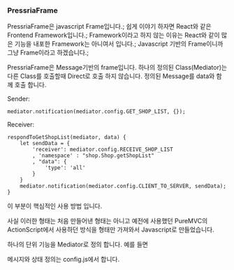 ### PressriaFrame
PressriaFrame은 javascript Frame입니다.;
쉽게 이야기 하자면 React와 같은 Frontend Framework입니다.;
Framework이라고 하지 않는 이유는 React와 같이 많은 기능을 내포한 Framework는 아니여서 입니다.;
Javascript 기반의 Frame이니까 그냥 Frame이라고 하겠습니다.;

PressriaFrame은 Message기반의 frame입니다.
하나의 정의된 Class(Mediator)는 다른 Class를 호출할때 Direct로 호출 하지 않습니다.
정의된 Message를 data와 함께 호출 합니다.

Sender:

    mediator.notification(mediator.config.GET_SHOP_LIST, {});
    
Receiver:

	respondToGetShopList(mediator, data) {
		let sendData = {
			'receiver': mediator.config.RECEIVE_SHOP_LIST
			, 'namespace' : "shop.Shop.getShopList"
			, "data": {
				'type': 'all'
			}
		}
		mediator.notification(mediator.config.CLIENT_TO_SERVER, sendData);
	}
    
이 부분이 핵심적인 사용 방법 입니다.

사실 이러한 형태는 처음 만들어낸 형태는 아니고 예전에 사용했던 PureMVC의 ActionScript에서 사용하던 방식을 형태만 가져와서 Javascript로 만들었습니다.

하나의 단위 기능을 Mediator로 정의 합니다.
예를 들면


메시지와 상태 정의는 config.js에서 합니다.